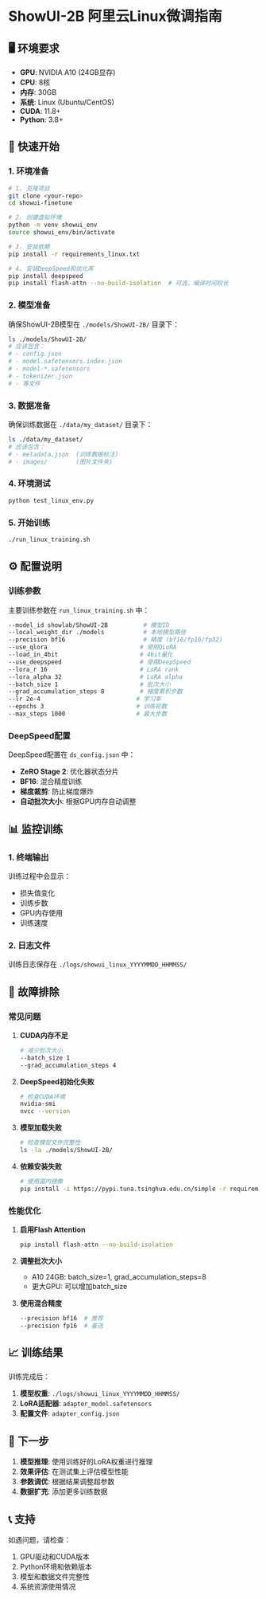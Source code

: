 # ShowUI-2B 阿里云Linux微调指南

## 🖥️ 环境要求

- **GPU**: NVIDIA A10 (24GB显存)
- **CPU**: 8核
- **内存**: 30GB
- **系统**: Linux (Ubuntu/CentOS)
- **CUDA**: 11.8+
- **Python**: 3.8+

## 🚀 快速开始

### 1. 环境准备

```bash
# 1. 克隆项目
git clone <your-repo>
cd showui-finetune

# 2. 创建虚拟环境
python -m venv showui_env
source showui_env/bin/activate

# 3. 安装依赖
pip install -r requirements_linux.txt

# 4. 安装DeepSpeed和优化库
pip install deepspeed
pip install flash-attn --no-build-isolation  # 可选，编译时间较长
```

### 2. 模型准备

确保ShowUI-2B模型在 `./models/ShowUI-2B/` 目录下：

```bash
ls ./models/ShowUI-2B/
# 应该包含：
# - config.json
# - model.safetensors.index.json
# - model-*.safetensors
# - tokenizer.json
# - 等文件
```

### 3. 数据准备

确保训练数据在 `./data/my_dataset/` 目录下：

```bash
ls ./data/my_dataset/
# 应该包含：
# - metadata.json  (训练数据标注)
# - images/        (图片文件夹)
```

### 4. 环境测试

```bash
python test_linux_env.py
```

### 5. 开始训练

```bash
./run_linux_training.sh
```

## ⚙️ 配置说明

### 训练参数

主要训练参数在 `run_linux_training.sh` 中：

```bash
--model_id showlab/ShowUI-2B          # 模型ID
--local_weight_dir ./models           # 本地模型路径
--precision bf16                      # 精度 (bf16/fp16/fp32)
--use_qlora                          # 使用QLoRA
--load_in_4bit                       # 4bit量化
--use_deepspeed                      # 使用DeepSpeed
--lora_r 16                          # LoRA rank
--lora_alpha 32                      # LoRA alpha
--batch_size 1                       # 批次大小
--grad_accumulation_steps 8          # 梯度累积步数
--lr 2e-4                           # 学习率
--epochs 3                          # 训练轮数
--max_steps 1000                    # 最大步数
```

### DeepSpeed配置

DeepSpeed配置在 `ds_config.json` 中：

- **ZeRO Stage 2**: 优化器状态分片
- **BF16**: 混合精度训练
- **梯度裁剪**: 防止梯度爆炸
- **自动批次大小**: 根据GPU内存自动调整

## 📊 监控训练

### 1. 终端输出

训练过程中会显示：
- 损失值变化
- 训练步数
- GPU内存使用
- 训练速度

### 2. 日志文件

训练日志保存在 `./logs/showui_linux_YYYYMMDD_HHMMSS/`

## 🔧 故障排除

### 常见问题

1. **CUDA内存不足**
   ```bash
   # 减少批次大小
   --batch_size 1
   --grad_accumulation_steps 4
   ```

2. **DeepSpeed初始化失败**
   ```bash
   # 检查CUDA环境
   nvidia-smi
   nvcc --version
   ```

3. **模型加载失败**
   ```bash
   # 检查模型文件完整性
   ls -la ./models/ShowUI-2B/
   ```

4. **依赖安装失败**
   ```bash
   # 使用国内镜像
   pip install -i https://pypi.tuna.tsinghua.edu.cn/simple -r requirements_linux.txt
   ```

### 性能优化

1. **启用Flash Attention**
   ```bash
   pip install flash-attn --no-build-isolation
   ```

2. **调整批次大小**
   - A10 24GB: batch_size=1, grad_accumulation_steps=8
   - 更大GPU: 可以增加batch_size

3. **使用混合精度**
   ```bash
   --precision bf16  # 推荐
   --precision fp16  # 备选
   ```

## 📈 训练结果

训练完成后：

1. **模型权重**: `./logs/showui_linux_YYYYMMDD_HHMMSS/`
2. **LoRA适配器**: `adapter_model.safetensors`
3. **配置文件**: `adapter_config.json`

## 🎯 下一步

1. **模型推理**: 使用训练好的LoRA权重进行推理
2. **效果评估**: 在测试集上评估模型性能
3. **参数调优**: 根据结果调整超参数
4. **数据扩充**: 添加更多训练数据

## 📞 支持

如遇问题，请检查：
1. GPU驱动和CUDA版本
2. Python环境和依赖版本
3. 模型和数据文件完整性
4. 系统资源使用情况

